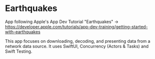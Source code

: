 # Earthquakes
App following Apple's App Dev Tutorial "Earthquakes" -> https://developer.apple.com/tutorials/app-dev-training/getting-started-with-earthquakes

This app focuses on downloading, decoding, and presenting data from a network data source. It uses SwiftUI, Concurrency (Actors & Tasks) and Swift Testing.
